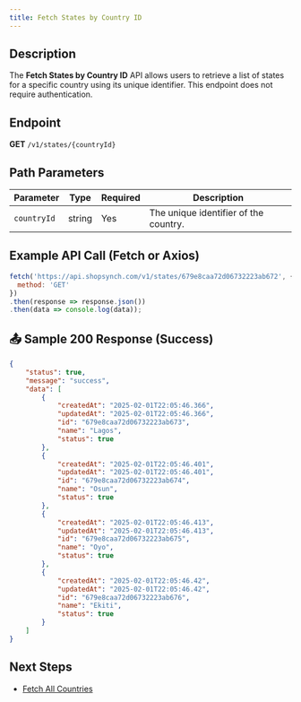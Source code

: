 ```yaml
---
title: Fetch States by Country ID
---
```


##  Description
The **Fetch States by Country ID** API allows users to retrieve a list of states for a specific country using its unique identifier. This endpoint does not require authentication.

##  Endpoint
**GET** `/v1/states/{countryId}`

##  Path Parameters
| Parameter   | Type   | Required | Description |
|------------|--------|----------|-------------|
| `countryId` | string | Yes      | The unique identifier of the country. |

##  Example API Call (Fetch or Axios)
```javascript
fetch('https://api.shopsynch.com/v1/states/679e8caa72d06732223ab672', {
  method: 'GET'
})
.then(response => response.json())
.then(data => console.log(data));
```

## 📤 Sample 200 Response (Success)
```json
{
    "status": true,
    "message": "success",
    "data": [
        {
            "createdAt": "2025-02-01T22:05:46.366",
            "updatedAt": "2025-02-01T22:05:46.366",
            "id": "679e8caa72d06732223ab673",
            "name": "Lagos",
            "status": true
        },
        {
            "createdAt": "2025-02-01T22:05:46.401",
            "updatedAt": "2025-02-01T22:05:46.401",
            "id": "679e8caa72d06732223ab674",
            "name": "Osun",
            "status": true
        },
        {
            "createdAt": "2025-02-01T22:05:46.413",
            "updatedAt": "2025-02-01T22:05:46.413",
            "id": "679e8caa72d06732223ab675",
            "name": "Oyo",
            "status": true
        },
        {
            "createdAt": "2025-02-01T22:05:46.42",
            "updatedAt": "2025-02-01T22:05:46.42",
            "id": "679e8caa72d06732223ab676",
            "name": "Ekiti",
            "status": true
        }
    ]
}
```

##  Next Steps
- [Fetch All Countries](./country.md)
